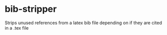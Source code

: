 # bib-stripper
Strips unused references from a latex bib file depending on if they are cited in a .tex file
